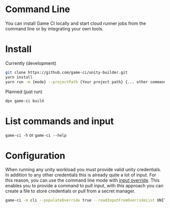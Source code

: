 # Command Line

You can install Game CI locally and start cloud runner jobs from the command line or by integrating your own tools.

# Install

Currently (development)

```bash
git clone https://github.com/game-ci/unity-builder.git
yarn install
yarn run -m {mode} --projectPath {Your project path} {... other command line parameters}
```

Planned (just run)

```bash
dpx game-ci build
```

# List commands and input

`game-ci -h` or `game-ci --help`

# Configuration

When running any unity workload you must provide valid unity credentials. In addition to any other credentials this is already quite a lot of input. For this reason, you can use the command line mode with [input override](/advanced-topics/input-override). This enables you to provide a command to pull input, with this approach you can create a file to store credentials or pull from a secret manager.

```bash
game-ci -m cli --populateOverride true --readInputFromOverrideList UNITY_EMAIL,UNITY_SERIAL,UNITY_PASSWORD --readInputOverrideCommand="gcloud secrets versions access 1 --secret=\"{0}\""
```
